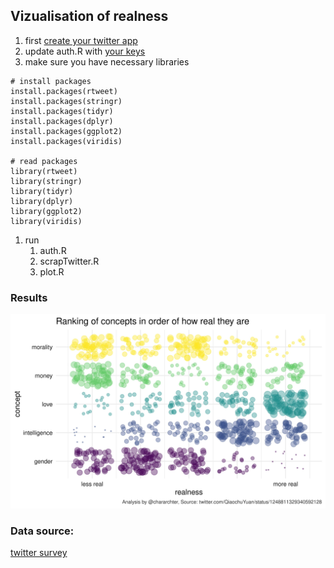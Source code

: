 ## Vizualisation of realness

1. first [create your twitter app](https://developer.twitter.com/en/apps)
1. update auth.R with [your keys](https://rtweet.info/articles/auth.html#access-tokensecret-method)
1. make sure you have necessary libraries
```
# install packages
install.packages(rtweet)
install.packages(stringr)
install.packages(tidyr)
install.packages(dplyr)
install.packages(ggplot2)
install.packages(viridis)

# read packages
library(rtweet)
library(stringr)
library(tidyr)
library(dplyr)
library(ggplot2)
library(viridis)
```
1. run
	1. auth.R
	1. scrapTwitter.R
	1. plot.R

### Results
![Bubble plot of realness](https://github.com/chararchter/realness/blob/master/real.jpg)


### Data source:
[twitter survey](https://twitter.com/QiaochuYuan/status/1248811329340592128)
